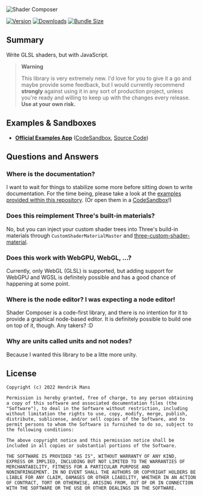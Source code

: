 ![Shader Composer](https://user-images.githubusercontent.com/1061/181271132-f7f57f23-174b-418f-b5f1-225fc76b11c7.jpg)

[![Version](https://img.shields.io/npm/v/shader-composer?style=for-the-badge)](https://www.npmjs.com/package/shader-composer)
[![Downloads](https://img.shields.io/npm/dt/shader-composer.svg?style=for-the-badge)](https://www.npmjs.com/package/shader-composer)
[![Bundle Size](https://img.shields.io/bundlephobia/min/shader-composer?label=bundle%20size&style=for-the-badge)](https://bundlephobia.com/result?p=shader-composer)

## Summary

Write GLSL shaders, but with JavaScript.

> **Warning**
>
> This library is very extremely new. I'd love for you to give it a go and maybe provide some feedback, but I would currently recommend **strongly** against using it in any sort of production project, unless you're ready and willing to keep up with the changes every release. **Use at your own risk.**

## Examples & Sandboxes

- **[Official Examples App](https://shader-composer-examples.vercel.app/)** ([CodeSandbox](https://codesandbox.io/p/github/hmans/shader-composer), [Source Code](https://github.com/hmans/shader-composer/tree/main/apps/examples/src/examples))

## Questions and Answers

### Where is the documentation?

I want to wait for things to stabilize some more before sitting down to write documentation. For the time being, please take a look at the [examples provided within this repository](https://github.com/hmans/shader-composer/tree/main/apps/examples/src/examples). (Or open them in a [CodeSandbox](https://codesandbox.io/p/github/hmans/shader-composer)!)

### Does this reimplement Three's built-in materials?

No, but you can inject your custom shader trees into Three's build-in materials through `CustomShaderMaterialMaster` and [three-custom-shader-material].

### Does this work with WebGPU, WebGL, ...?

Currently, only WebGL (GLSL) is supported, but adding support for WebGPU and WGSL is definitely possible and has a good chance of happening at some point.

### Where is the node editor? I was expecting a node editor!

Shader Composer is a code-first library, and there is no intention for it to provide a graphical node-based editor. It is definitely possible to build one on top of it, though. Any takers? :D

### Why are units called units and not nodes?

Because I wanted this library to be a litte more unity.

## License

```
Copyright (c) 2022 Hendrik Mans

Permission is hereby granted, free of charge, to any person obtaining
a copy of this software and associated documentation files (the
"Software"), to deal in the Software without restriction, including
without limitation the rights to use, copy, modify, merge, publish,
distribute, sublicense, and/or sell copies of the Software, and to
permit persons to whom the Software is furnished to do so, subject to
the following conditions:

The above copyright notice and this permission notice shall be
included in all copies or substantial portions of the Software.

THE SOFTWARE IS PROVIDED "AS IS", WITHOUT WARRANTY OF ANY KIND,
EXPRESS OR IMPLIED, INCLUDING BUT NOT LIMITED TO THE WARRANTIES OF
MERCHANTABILITY, FITNESS FOR A PARTICULAR PURPOSE AND
NONINFRINGEMENT. IN NO EVENT SHALL THE AUTHORS OR COPYRIGHT HOLDERS BE
LIABLE FOR ANY CLAIM, DAMAGES OR OTHER LIABILITY, WHETHER IN AN ACTION
OF CONTRACT, TORT OR OTHERWISE, ARISING FROM, OUT OF OR IN CONNECTION
WITH THE SOFTWARE OR THE USE OR OTHER DEALINGS IN THE SOFTWARE.
```

[shadermaterial]: https://threejs.org/docs/#api/en/materials/ShaderMaterial
[three.js]: https://threejs.org/
[react-three-fiber]: https://github.com/pmndrs/react-three-fiber
[three-custom-shader-material]: https://github.com/FarazzShaikh/THREE-CustomShaderMaterial
[glsl]: https://webglfundamentals.org/webgl/lessons/webgl-shaders-and-glsl.html
